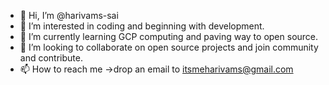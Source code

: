 - 👋 Hi, I’m @harivams-sai
- 👀 I’m interested in coding and beginning with development.
- 🌱 I’m currently learning GCP computing and paving way to open source.
- 💞️ I’m looking to collaborate on open source projects and join community and contribute.
- 📫 How to reach me ->drop an email to itsmeharivams@gmail.com

<!---
harivams-sai/harivams-sai is a ✨ special ✨ repository because its `README.md` (this file) appears on your GitHub profile.
You can click the Preview link to take a look at your changes.
--->
